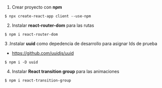 1. Crear proyecto con **npm**
~~~
$ npx create-react-app client --use-npm
~~~

2. Instalar **react-router-dom** para las rutas
~~~
$ npm i react-router-dom
~~~

3 .Instalar **uuid** como depedencia de desarrollo para asignar Ids de prueba

* https://github.com/uuidjs/uuid
~~~
$ npm i -D uuid
~~~

4. Instalar **React transition group** para las animaciones
~~~
$ npm i react-transition-group
~~~